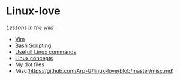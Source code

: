 # Linux-love

*Lessons in the wild*

* [Vim](https://github.com/Arp-G/linux-love/blob/master/vim_reference.md)
* [Bash Scripting](https://github.com/Arp-G/linux-love/blob/master/bash_scripting_reference.md)
* [Usefull Linux commands](https://github.com/Arp-G/linux-love/blob/master/linux_commands.md)
* [Linux concepts](https://github.com/Arp-G/linux-love/blob/master/linux_concepts.md)
* My dot files
* Misc(https://github.com/Arp-G/linux-love/blob/master/misc.md)
